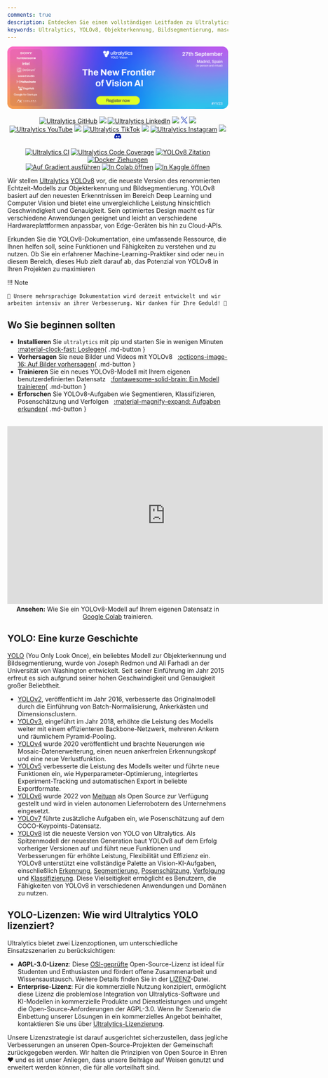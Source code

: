 ```yaml
---
comments: true
description: Entdecken Sie einen vollständigen Leitfaden zu Ultralytics YOLOv8, einem schnellen und präzisen Modell zur Objekterkennung und Bildsegmentierung. Installations-, Vorhersage-, Trainingstutorials und mehr.
keywords: Ultralytics, YOLOv8, Objekterkennung, Bildsegmentierung, maschinelles Lernen, Deep Learning, Computer Vision, YOLOv8 Installation, YOLOv8 Vorhersage, YOLOv8 Training, YOLO-Geschichte, YOLO-Lizenzen
---
```


<div align="center">
  <p>
    <a href="https://yolovision.ultralytics.com" target="_blank">
    <img width="1024" src="https://raw.githubusercontent.com/ultralytics/assets/main/yolov8/banner-yolov8.png" alt="Ultralytics YOLO Banner"></a>
  </p>
  <a href="https://github.com/ultralytics"><img src="https://github.com/ultralytics/assets/raw/main/social/logo-social-github.png" width="3%" alt="Ultralytics GitHub"></a>
  <img src="https://github.com/ultralytics/assets/raw/main/social/logo-transparent.png" width="3%">
  <a href="https://www.linkedin.com/company/ultralytics/"><img src="https://github.com/ultralytics/assets/raw/main/social/logo-social-linkedin.png" width="3%" alt="Ultralytics LinkedIn"></a>
  <img src="https://github.com/ultralytics/assets/raw/main/social/logo-transparent.png" width="3%">
  <a href="https://twitter.com/ultralytics"><img src="https://github.com/ultralytics/assets/raw/main/social/logo-social-twitter.png" width="3%" alt="Ultralytics Twitter"></a>
  <img src="https://github.com/ultralytics/assets/raw/main/social/logo-transparent.png" width="3%">
  <a href="https://youtube.com/ultralytics"><img src="https://github.com/ultralytics/assets/raw/main/social/logo-social-youtube.png" width="3%" alt="Ultralytics YouTube"></a>
  <img src="https://github.com/ultralytics/assets/raw/main/social/logo-transparent.png" width="3%">
  <a href="https://www.tiktok.com/@ultralytics"><img src="https://github.com/ultralytics/assets/raw/main/social/logo-social-tiktok.png" width="3%" alt="Ultralytics TikTok"></a>
  <img src="https://github.com/ultralytics/assets/raw/main/social/logo-transparent.png" width="3%">
  <a href="https://www.instagram.com/ultralytics/"><img src="https://github.com/ultralytics/assets/raw/main/social/logo-social-instagram.png" width="3%" alt="Ultralytics Instagram"></a>
  <img src="https://github.com/ultralytics/assets/raw/main/social/logo-transparent.png" width="3%">
  <a href="https://ultralytics.com/discord"><img src="https://github.com/ultralytics/assets/raw/main/social/logo-social-discord.png" width="3%" alt="Ultralytics Discord"></a>
  <br>
  <br>
  <a href="https://github.com/ultralytics/ultralytics/actions/workflows/ci.yaml"><img src="https://github.com/ultralytics/ultralytics/actions/workflows/ci.yaml/badge.svg" alt="Ultralytics CI"></a>
  <a href="https://codecov.io/github/ultralytics/ultralytics"><img src="https://codecov.io/github/ultralytics/ultralytics/branch/main/graph/badge.svg?token=HHW7IIVFVY" alt="Ultralytics Code Coverage"></a>
  <a href="https://zenodo.org/badge/latestdoi/264818686"><img src="https://zenodo.org/badge/264818686.svg" alt="YOLOv8 Zitation"></a>
  <a href="https://hub.docker.com/r/ultralytics/ultralytics"><img src="https://img.shields.io/docker/pulls/ultralytics/ultralytics?logo=docker" alt="Docker Ziehungen"></a>
  <br>
  <a href="https://console.paperspace.com/github/ultralytics/ultralytics"><img src="https://assets.paperspace.io/img/gradient-badge.svg" alt="Auf Gradient ausführen"/></a>
  <a href="https://colab.research.google.com/github/ultralytics/ultralytics/blob/main/examples/tutorial.ipynb"><img src="https://colab.research.google.com/assets/colab-badge.svg" alt="In Colab öffnen"></a>
  <a href="https://www.kaggle.com/ultralytics/yolov8"><img src="https://kaggle.com/static/images/open-in-kaggle.svg" alt="In Kaggle öffnen"></a>
</div>

Wir stellen [Ultralytics](https://ultralytics.com) [YOLOv8](https://github.com/ultralytics/ultralytics) vor, die neueste Version des renommierten Echtzeit-Modells zur Objekterkennung und Bildsegmentierung. YOLOv8 basiert auf den neuesten Erkenntnissen im Bereich Deep Learning und Computer Vision und bietet eine unvergleichliche Leistung hinsichtlich Geschwindigkeit und Genauigkeit. Sein optimiertes Design macht es für verschiedene Anwendungen geeignet und leicht an verschiedene Hardwareplattformen anpassbar, von Edge-Geräten bis hin zu Cloud-APIs.

Erkunden Sie die YOLOv8-Dokumentation, eine umfassende Ressource, die Ihnen helfen soll, seine Funktionen und Fähigkeiten zu verstehen und zu nutzen. Ob Sie ein erfahrener Machine-Learning-Praktiker sind oder neu in diesem Bereich, dieses Hub zielt darauf ab, das Potenzial von YOLOv8 in Ihren Projekten zu maximieren

!!! Note

    🚧 Unsere mehrsprachige Dokumentation wird derzeit entwickelt und wir arbeiten intensiv an ihrer Verbesserung. Wir danken für Ihre Geduld! 🙏

## Wo Sie beginnen sollten

- **Installieren** Sie `ultralytics` mit pip und starten Sie in wenigen Minuten &nbsp; [:material-clock-fast: Loslegen](quickstart.md){ .md-button }
- **Vorhersagen** Sie neue Bilder und Videos mit YOLOv8 &nbsp; [:octicons-image-16: Auf Bilder vorhersagen](modes/predict.md){ .md-button }
- **Trainieren** Sie ein neues YOLOv8-Modell mit Ihrem eigenen benutzerdefinierten Datensatz &nbsp; [:fontawesome-solid-brain: Ein Modell trainieren](modes/train.md){ .md-button }
- **Erforschen** Sie YOLOv8-Aufgaben wie Segmentieren, Klassifizieren, Posenschätzung und Verfolgen &nbsp; [:material-magnify-expand: Aufgaben erkunden](tasks/index.md){ .md-button }

<p align="center">
  <br>
  <iframe width="720" height="405" src="https://www.youtube.com/embed/LNwODJXcvt4?si=7n1UvGRLSd9p5wKs"
    title="YouTube-Video-Player" frameborder="0"
    allow="accelerometer; autoplay; clipboard-write; encrypted-media; gyroscope; picture-in-picture; web-share"
    allowfullscreen>
  </iframe>
  <br>
  <strong>Ansehen:</strong> Wie Sie ein YOLOv8-Modell auf Ihrem eigenen Datensatz in <a href="https://colab.research.google.com/github/ultralytics/ultralytics/blob/main/examples/tutorial.ipynb" target="_blank">Google Colab</a> trainieren.
</p>

## YOLO: Eine kurze Geschichte

[YOLO](https://arxiv.org/abs/1506.02640) (You Only Look Once), ein beliebtes Modell zur Objekterkennung und Bildsegmentierung, wurde von Joseph Redmon und Ali Farhadi an der Universität von Washington entwickelt. Seit seiner Einführung im Jahr 2015 erfreut es sich aufgrund seiner hohen Geschwindigkeit und Genauigkeit großer Beliebtheit.

- [YOLOv2](https://arxiv.org/abs/1612.08242), veröffentlicht im Jahr 2016, verbesserte das Originalmodell durch die Einführung von Batch-Normalisierung, Ankerkästen und Dimensionsclustern.
- [YOLOv3](https://pjreddie.com/media/files/papers/YOLOv3.pdf), eingeführt im Jahr 2018, erhöhte die Leistung des Modells weiter mit einem effizienteren Backbone-Netzwerk, mehreren Ankern und räumlichem Pyramid-Pooling.
- [YOLOv4](https://arxiv.org/abs/2004.10934) wurde 2020 veröffentlicht und brachte Neuerungen wie Mosaic-Datenerweiterung, einen neuen ankerfreien Erkennungskopf und eine neue Verlustfunktion.
- [YOLOv5](https://github.com/ultralytics/yolov5) verbesserte die Leistung des Modells weiter und führte neue Funktionen ein, wie Hyperparameter-Optimierung, integriertes Experiment-Tracking und automatischen Export in beliebte Exportformate.
- [YOLOv6](https://github.com/meituan/YOLOv6) wurde 2022 von [Meituan](https://about.meituan.com/) als Open Source zur Verfügung gestellt und wird in vielen autonomen Lieferrobotern des Unternehmens eingesetzt.
- [YOLOv7](https://github.com/WongKinYiu/yolov7) führte zusätzliche Aufgaben ein, wie Posenschätzung auf dem COCO-Keypoints-Datensatz.
- [YOLOv8](https://github.com/ultralytics/ultralytics) ist die neueste Version von YOLO von Ultralytics. Als Spitzenmodell der neuesten Generation baut YOLOv8 auf dem Erfolg vorheriger Versionen auf und führt neue Funktionen und Verbesserungen für erhöhte Leistung, Flexibilität und Effizienz ein. YOLOv8 unterstützt eine vollständige Palette an Vision-KI-Aufgaben, einschließlich [Erkennung](tasks/detect.md), [Segmentierung](tasks/segment.md), [Posenschätzung](tasks/pose.md), [Verfolgung](modes/track.md) und [Klassifizierung](tasks/classify.md). Diese Vielseitigkeit ermöglicht es Benutzern, die Fähigkeiten von YOLOv8 in verschiedenen Anwendungen und Domänen zu nutzen.

## YOLO-Lizenzen: Wie wird Ultralytics YOLO lizenziert?

Ultralytics bietet zwei Lizenzoptionen, um unterschiedliche Einsatzszenarien zu berücksichtigen:

- **AGPL-3.0-Lizenz**: Diese [OSI-geprüfte](https://opensource.org/licenses/) Open-Source-Lizenz ist ideal für Studenten und Enthusiasten und fördert offene Zusammenarbeit und Wissensaustausch. Weitere Details finden Sie in der [LIZENZ](https://github.com/ultralytics/ultralytics/blob/main/LICENSE)-Datei.
- **Enterprise-Lizenz**: Für die kommerzielle Nutzung konzipiert, ermöglicht diese Lizenz die problemlose Integration von Ultralytics-Software und KI-Modellen in kommerzielle Produkte und Dienstleistungen und umgeht die Open-Source-Anforderungen der AGPL-3.0. Wenn Ihr Szenario die Einbettung unserer Lösungen in ein kommerzielles Angebot beinhaltet, kontaktieren Sie uns über [Ultralytics-Lizenzierung](https://ultralytics.com/license).

Unsere Lizenzstrategie ist darauf ausgerichtet sicherzustellen, dass jegliche Verbesserungen an unseren Open-Source-Projekten der Gemeinschaft zurückgegeben werden. Wir halten die Prinzipien von Open Source in Ehren ❤️ und es ist unser Anliegen, dass unsere Beiträge auf Weisen genutzt und erweitert werden können, die für alle vorteilhaft sind.
